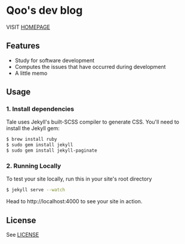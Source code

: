 # Qoo's dev blog
VISIT [HOMEPAGE](https://baehoyeon.github.io)

## Features
- Study for software development
- Computes the issues that have occurred during development
- A little memo

## Usage
### 1. Install dependencies
Tale uses Jekyll's built-SCSS compiler to generate CSS. You'll need to install the Jekyll gem:

```bash
$ brew install ruby
$ sudo gem install jekyll
$ sudo gem install jekyll-paginate
```

### 2. Running Locally
To test your site locally, run this in your site's root directory

```bash
$ jekyll serve --watch
```

Head to http://localhost:4000 to see your site in action.

## License
See [LICENSE](https://github.com/chesterhow/tale/blob/master/LICENSE)
